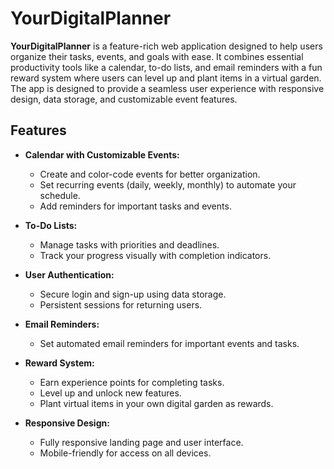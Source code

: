 # YourDigitalPlanner

**YourDigitalPlanner** is a feature-rich web application designed to help users organize their tasks, events, and goals with ease. It combines essential productivity tools like a calendar, to-do lists, and email reminders with a fun reward system where users can level up and plant items in a virtual garden. The app is designed to provide a seamless user experience with responsive design, data storage, and customizable event features.

## Features

- **Calendar with Customizable Events:**

  - Create and color-code events for better organization.
  - Set recurring events (daily, weekly, monthly) to automate your schedule.
  - Add reminders for important tasks and events.

- **To-Do Lists:**

  - Manage tasks with priorities and deadlines.
  - Track your progress visually with completion indicators.

- **User Authentication:**

  - Secure login and sign-up using data storage.
  - Persistent sessions for returning users.

- **Email Reminders:**

  - Set automated email reminders for important events and tasks.

- **Reward System:**

  - Earn experience points for completing tasks.
  - Level up and unlock new features.
  - Plant virtual items in your own digital garden as rewards.

- **Responsive Design:**
  - Fully responsive landing page and user interface.
  - Mobile-friendly for access on all devices.
